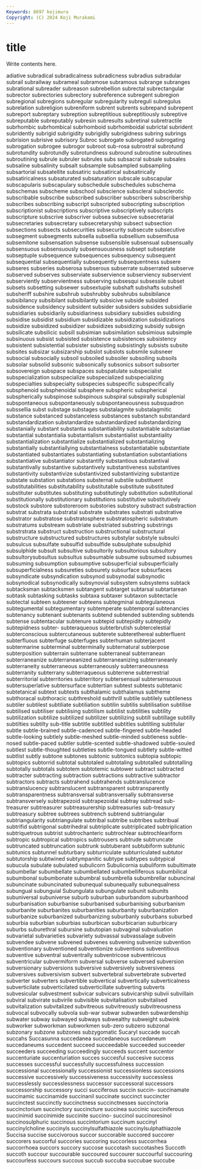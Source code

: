 ```yaml
---
Keywords: 8697 kojimura
Copyright: (C) 2024 Koji Murakami
---
```


# title

Write contents here.



adiative
subradical subradicalness subradicness subradius subradular subrail subrailway subrameal subramose subramous
subrange subranges subrational subreader subreason subrebellion subrectal subrectangular subrector subrectories
subrectory subreference subregent subregion subregional subregions subregular subregularity subreguli subregulus
subrelation subreligion subreniform subrent subrents subrepand subrepent subreport subreptary subreption
subreptitious subreptitiously subreptive subreputable subreputably subresin subresults subretinal subretractile subrhombic
subrhombical subrhomboid subrhomboidal subrictal subrident subridently subrigid subrigidity subrigidly subrigidness
subring subrings subrision subrisive subrisory Subroc subrogate subrogated subrogating subrogation
subrogee subrogor subroot sub-rosa subrostral subrotund subrotundity subrotundly subrotundness subround
subroutine subroutines subroutining subrule subruler subrules subs subsacral subsale subsales
subsaline subsalinity subsalt subsample subsampled subsampling subsartorial subsatellite subsatiric subsatirical
subsatirically subsatiricalness subsaturated subsaturation subscale subscapular subscapularis subscapulary subschedule subschedules
subschema subschemas subscheme subschool subscience subscleral subsclerotic subscribable subscribe subscribed
subscriber subscribers subscribership subscribes subscribing subscript subscripted subscripting subscription subscriptionist
subscriptions subscriptive subscriptively subscripts subscripture subscrive subscriver subsea subsecive subsecretarial
subsecretaries subsecretary subsecretaryship subsect subsection subsections subsects subsecurities subsecurity subsecute
subsecutive subsegment subsegments subsella subsellia subsellium subsemifusa subsemitone subsensation subsense
subsensible subsensual subsensually subsensuous subsensuously subsensuousness subsept subseptate subseptuple subsequence
subsequences subsequency subsequent subsequential subsequentially subsequently subsequentness subsere subseres subseries
subserosa subserous subserrate subserrated subserve subserved subserves subserviate subservience subserviency
subservient subserviently subservientness subserving subsesqui subsessile subset subsets subsetting subsewer
subsextuple subshaft subshafts subshell subsheriff subshire subshrub subshrubby subshrubs subsibilance
subsibilancy subsibilant subsibilantly subsicive subside subsided subsidence subsidency subsident subsider
subsiders subsides subsidiarie subsidiaries subsidiarily subsidiariness subsidiary subsidies subsiding subsidise
subsidist subsidium subsidizable subsidization subsidizations subsidize subsidized subsidizer subsidizes subsidizing
subsidy subsign subsilicate subsilicic subsill subsimian subsimilation subsimious subsimple subsinuous
subsist subsisted subsistence subsistences subsistency subsistent subsistential subsister subsisting subsistingly
subsists subsite subsites subsizar subsizarship subslot subslots subsmile subsneer subsocial
subsocially subsoil subsoiled subsoiler subsoiling subsoils subsolar subsolid subsonic subsonically
subsonics subsort subsorter subsovereign subspace subspaces subspatulate subspecialist subspecialization subspecialize
subspecialized subspecializing subspecialties subspecialty subspecies subspecific subspecifically subsphenoid subsphenoidal subsphere
subspheric subspherical subspherically subspinose subspinous subspiral subspirally subsplenial subspontaneous subspontaneously
subspontaneousness subsquadron subssellia subst substage substages substalagmite substalagmitic substance substanced
substanceless substances substanch substandard substandardization substandardize substandardized substandardizing substanially substant
substantia substantiability substantiable substantiae substantial substantialia substantialism substantialist substantiality substantialization
substantialize substantialized substantializing substantially substantiallying substantialness substantiatable substantiate substantiated substantiates
substantiating substantiation substantiations substantiative substantiator substantify substantious substantival substantivally substantive
substantively substantiveness substantives substantivity substantivize substantivized substantivizing substantize substate substation
substations substernal substile substituent substitutabilities substitutability substitutable substitute substituted substituter
substitutes substituting substitutingly substitution substitutional substitutionally substitutionary substitutions substitutive substitutively
substock substore substoreroom substories substory substract substraction substrat substrata substratal
substrate substrates substrati substrative substrator substratose substratosphere substratospheric substratum substratums
substream substriate substriated substring substrings substrstrata substruct substruction substructional substructural
substructure substructured substructures substylar substyle subsulci subsulcus subsulfate subsulfid subsulfide
subsulphate subsulphid subsulphide subsult subsultive subsultorily subsultorious subsultory subsultorysubsultus subsultus
subsumable subsume subsumed subsumes subsuming subsumption subsumptive subsuperficial subsuperficially subsuperficialness
subsureties subsurety subsurface subsurfaces subsyndicate subsyndication subsynod subsynodal subsynodic subsynodical
subsynodically subsynovial subsystem subsystems subtack subtacksman subtacksmen subtangent subtarget subtarsal
subtartarean subtask subtasking subtasks subtaxa subtaxer subtaxon subtectacle subtectal subteen
subteener subteens subtegminal subtegulaneous subtegumental subtegumentary subtemperate subtemporal subtenancies subtenancy
subtenant subtenants subtend subtended subtending subtends subtense subtentacular subtenure subtepid
subtepidity subtepidly subtepidness subter- subteraqueous subterbrutish subtercelestial subterconscious subtercutaneous subterete
subterethereal subterfluent subterfluous subterfuge subterfuges subterhuman subterjacent subtermarine subterminal subterminally
subternatural subterpose subterposition subterrain subterrane subterraneal subterranean subterraneanize subterraneanized subterraneanizing
subterraneanly subterraneity subterraneous subterraneously subterraneousness subterranity subterrany subterraqueous subterrene subterrestrial
subterritorial subterritories subterritory subtersensual subtersensuous subtersuperlative subtersurface subtertian subtest subtests
subtetanic subtetanical subtext subtexts subthalamic subthalamus subtheme subthoracal subthoracic subthreshold
subthrill subtile subtilely subtileness subtiler subtilest subtiliate subtiliation subtilin subtilis
subtilisation subtilise subtilised subtiliser subtilising subtilism subtilist subtilities subtility subtilization
subtilize subtilized subtilizer subtilizing subtill subtillage subtilly subtilties subtilty sub-title
subtitle subtitled subtitles subtitling subtitular subtle subtle-brained subtle-cadenced subtle-fingered subtle-headed
subtle-looking subtlely subtle-meshed subtle-minded subtleness subtle-nosed subtle-paced subtler subtle-scented subtle-shadowed
subtle-souled subtlest subtle-thoughted subtleties subtle-tongued subtlety subtle-witted subtlist subtly subtone
subtones subtonic subtonics subtopia subtopic subtopics subtorrid subtotal subtotaled subtotaling
subtotalled subtotalling subtotally subtotals subtotem subtotemic subtower subtract subtracted subtracter
subtracting subtraction subtractions subtractive subtractor subtractors subtracts subtrahend subtrahends subtranslucence
subtranslucency subtranslucent subtransparent subtransparently subtransparentness subtransversal subtransversally subtransverse subtransversely subtrapezoid
subtrapezoidal subtray subtread sub-treasurer subtreasurer subtreasurership subtreasuries sub-treasury subtreasury subtree
subtrees subtrench subtrend subtriangular subtriangularity subtriangulate subtribal subtribe subtribes subtribual
subtrifid subtrigonal subtrihedral subtriplicate subtriplicated subtriplication subtriquetrous subtrist subtrochanteric subtrochlear
subtrochleariform subtropic subtropical subtropics subtrousers subtrude subtruncate subtruncated subtruncation subtrunk
subtuberant subtubiform subtunic subtunics subtunnel subturbary subturriculate subturriculated subtutor subtutorship
subtwined subtympanitic subtype subtypes subtypical subucula subulate subulated subulicorn Subulicornia
subuliform subultimate subumbellar subumbellate subumbellated subumbelliferous subumbilical subumbonal subumbonate subumbral
subumbrella subumbrellar subuncinal subuncinate subuncinated subunequal subunequally subunequalness subungual subunguial
Subungulata subungulate subunit subunits subuniversal subuniverse suburb suburban suburbandom suburbanhood
suburbanisation suburbanise suburbanised suburbanising suburbanism suburbanite suburbanites suburbanities suburbanity suburbanization
suburbanize suburbanized suburbanizing suburbanly suburbans suburbed suburbia suburbian suburbias suburbican
suburbicarian suburbicary suburbs suburethral subursine subutopian subvaginal subvaluation subvarietal subvarieties
subvariety subvassal subvassalage subvein subvendee subvene subvened subvenes subvening subvenize
subvention subventionary subventioned subventionize subventions subventitious subventive subventral subventrally subventricose
subventricous subventricular subvermiform subversal subverse subversed subversion subversionary subversions subversive
subversively subversiveness subversives subversivism subvert subvertebral subvertebrate subverted subverter subverters
subvertible subvertical subvertically subverticalness subverticilate subverticilated subverticillate subverting subverts subvesicular
subvestment subvicar subvicars subvicarship subvii subvillain subviral subvirate subvirile subvisible
subvitalisation subvitalised subvitalization subvitalized subvitreous subvitreously subvitreousness subvocal subvocally subvola
sub-war subwar subwarden subwardenship subwater subway subwayed subways subwealthy subweight
subwink subworker subworkman subworkmen sub-zero subzero subzonal subzonary subzone subzones
subzygomatic Sucaryl succade succah succahs Succasunna succedanea succedaneous succedaneum succedaneums
succedent succeed succeedable succeeded succeeder succeeders succeeding succeedingly succeeds succent
succentor succenturiate succenturiation succes succesful succesive success successes successful successfully
successfulness succession successional successionally successionist successionless successions successive successively successiveness
successivity successless successlessly successlessness successor successoral successors successorship successory succi
succiferous succin succin- succinamate succinamic succinamide succinanil succinate succinct succincter
succinctest succinctly succinctness succinctnesses succinctoria succinctorium succinctory succincture succinea succinic
succiniferous succinimid succinimide succinite succino- succinol succinoresinol succinosulphuric succinous succintorium
succinum succinyl succinylcholine succinyls succinylsulfathiazole succinylsulphathiazole Succisa succise succivorous succor
succorable succored succorer succorers succorful succories succoring succorless succorrhea succorrhoea
succors succory succose succotash succotashes Succoth succoth succour succourable succoured
succourer succourful succouring succourless succours succous succub succuba succubae succube
